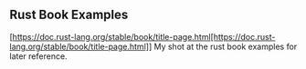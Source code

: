 ## Rust Book Examples
[https://doc.rust-lang.org/stable/book/title-page.html[https://doc.rust-lang.org/stable/book/title-page.html]]
My shot at the rust book examples for later reference.